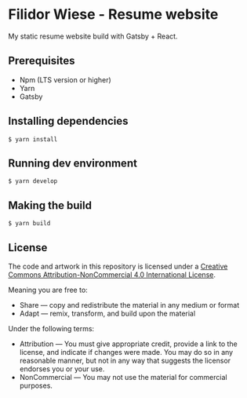 # Filidor Wiese - Resume website

My static resume website build with Gatsby + React.

## Prerequisites
* Npm (LTS version or higher)
* Yarn
* Gatsby

## Installing dependencies
```
$ yarn install
```

## Running dev environment
```
$ yarn develop
```

## Making the build
```
$ yarn build
```

## License ##

The code and artwork in this repository is licensed under a [Creative Commons Attribution-NonCommercial 4.0 International License](http://creativecommons.org/licenses/by-nc/4.0/).

Meaning you are free to:

* Share — copy and redistribute the material in any medium or format
* Adapt — remix, transform, and build upon the material

Under the following terms:

* Attribution — You must give appropriate credit, provide a link to the license, and indicate if changes were made. You may do so in any reasonable manner, but not in any way that suggests the licensor endorses you or your use.
* NonCommercial — You may not use the material for commercial purposes.
